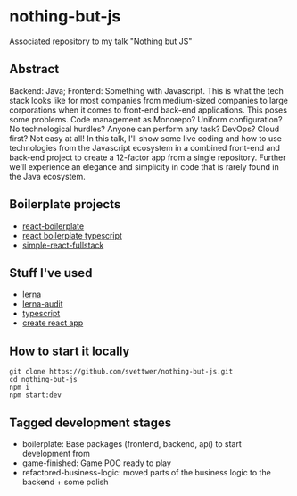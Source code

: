 # nothing-but-js
Associated repository to my talk "Nothing but JS"

## Abstract

Backend: Java; Frontend: Something with Javascript. This is what the tech stack looks like for most companies from medium-sized companies to large corporations when it comes to front-end back-end applications. This poses some problems. Code management as Monorepo? Uniform configuration? No technological hurdles? Anyone can perform any task? DevOps? Cloud first? Not easy at all! In this talk, I'll show some live coding and how to use technologies from the Javascript ecosystem in a combined front-end and back-end project to create a 12-factor app from a single repository. Further we'll experience an elegance and simplicity in code that is rarely found in the Java ecosystem.

## Boilerplate projects
* [react-boilerplate](https://github.com/react-boilerplate/react-boilerplate)
* [react boilerplate typescript](https://github.com/react-boilerplate/react-boilerplate-typescript)
* [simple-react-fullstack](https://github.com/crsandeep/simple-react-full-stack)

## Stuff I've used
* [lerna](https://github.com/lerna/lerna)
* [lerna-audit](https://github.com/tnobody/lerna-audit)
* [typescript](https://www.typescriptlang.org/)
* [create react app](https://reactjs.org/docs/create-a-new-react-app.html)

## How to start it locally
```
git clone https://github.com/svettwer/nothing-but-js.git
cd nothing-but-js
npm i
npm start:dev
```

## Tagged development stages
 * boilerplate: Base packages (frontend, backend, api) to start development from
 * game-finished: Game POC ready to play
 * refactored-business-logic: moved parts of the business logic to the backend + some polish 
